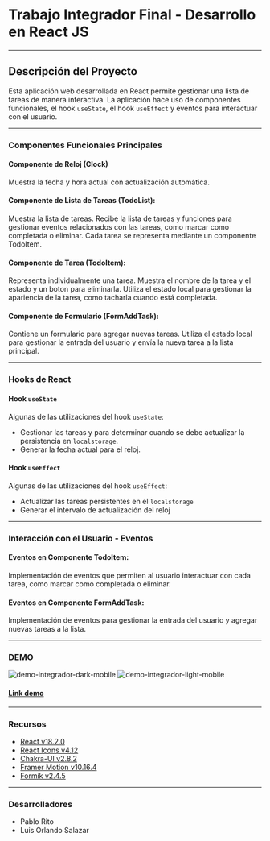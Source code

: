 # Trabajo Integrador Final - Desarrollo en React JS

---
## Descripción del Proyecto
Esta aplicación web desarrollada en React permite gestionar una lista de tareas de manera interactiva. La aplicación hace uso de componentes funcionales, el hook `useState`, el hook `useEffect`  y eventos para interactuar con el usuario.

---
### Componentes Funcionales Principales

#### Componente de Reloj (Clock)
Muestra la fecha y hora actual con actualización automática.

#### Componente de Lista de Tareas (TodoList):
Muestra la lista de tareas. Recibe la lista de tareas y funciones para gestionar eventos relacionados con las tareas, como marcar como completada o eliminar. Cada tarea se representa mediante un componente TodoItem.

#### Componente de Tarea (TodoItem):
Representa individualmente una tarea. Muestra el nombre de la tarea y el estado y un boton para eliminarla. Utiliza el estado local para gestionar la apariencia de la tarea, como tacharla cuando está completada.

#### Componente de Formulario (FormAddTask):
Contiene un formulario para agregar nuevas tareas. Utiliza el estado local para gestionar la entrada del usuario y envía la nueva tarea a la lista principal.

---
### Hooks de React

#### Hook `useState`
Algunas de las utilizaciones del hook `useState`:
- Gestionar las tareas y para determinar cuando se debe actualizar la persistencia en `localstorage`.
- Generar la fecha actual para el reloj.

#### Hook `useEffect`
Algunas de las utilizaciones del hook `useEffect`:
- Actualizar las tareas persistentes en el `localstorage`
- Generar el intervalo de actualización del reloj

---
### Interacción con el Usuario - Eventos

#### Eventos en Componente TodoItem:
Implementación de eventos que permiten al usuario interactuar con cada tarea, como marcar como completada o eliminar. 

#### Eventos en Componente FormAddTask:
Implementación de eventos para gestionar la entrada del usuario y agregar nuevas tareas a la lista.

---
### DEMO
![demo-integrador-dark-mobile](https://i.imgur.com/gFuhbkJ.jpg) ![demo-integrador-light-mobile](https://i.imgur.com/BK2dYt7.jpg)
#### [Link demo](https://pablorito14.github.io/todo-list/)

---
### Recursos
- [React v18.2.0](https://es.react.dev/)
- [React Icons v4.12](https://react-icons.github.io/react-icons/)
- [Chakra-UI v2.8.2](https://chakra-ui.com/)
- [Framer Motion v10.16.4](https://www.framer.com/motion/)
- [Formik v2.4.5](https://formik.org/)

---
### Desarrolladores
- Pablo Rito
- Luis Orlando Salazar
